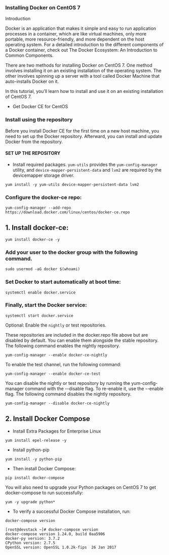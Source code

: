 ### Installing Docker on CentOS 7

Introduction

Docker is an application that makes it simple and easy to run application processes in a container, which are like virtual machines, only more portable, more resource-friendly, and more dependent on the host operating system. For a detailed introduction to the different components of a Docker container, check out The Docker Ecosystem: An Introduction to Common Components.

There are two methods for installing Docker on CentOS 7. One method involves installing it on an existing installation of the operating system. The other involves spinning up a server with a tool called Docker Machine that auto-installs Docker on it.

In this tutorial, you’ll learn how to install and use it on an existing installation of CentOS 7.

* Get Docker CE for CentOS

### Install using the repository

Before you install Docker CE for the first time on a new host machine, you need to set up the Docker repository. Afterward, you can install and update Docker from the repository.

#### SET UP THE REPOSITORY

* Install required packages. `yum-utils` provides the `yum-config-manager` utility, and `device-mapper-persistent-data` and `lvm2` are required by the devicemapper storage driver.

`yum install -y yum-utils device-mapper-persistent-data lvm2`

### Configure the docker-ce repo:

`yum-config-manager --add-repo https://download.docker.com/linux/centos/docker-ce.repo`

## 1. Install docker-ce:

`yum install docker-ce -y`

### Add your user to the docker group with the following command.

`sudo usermod -aG docker $(whoami)`

### Set Docker to start automatically at boot time:

`systemctl enable docker.service`

### Finally, start the Docker service:

`systemctl start docker.service`

Optional: Enable the `nightly` or test repositories.

These repositories are included in the docker.repo file above but are disabled by default. You can enable them alongside the stable repository. The following command enables the nightly repository.

`yum-config-manager --enable docker-ce-nightly`

To enable the test channel, run the following command:

`yum-config-manager --enable docker-ce-test`

You can disable the nightly or test repository by running the yum-config-manager command with the --disable flag. To re-enable it, use the --enable flag. The following command disables the nightly repository.

`yum-config-manager --disable docker-ce-nightly`

## 2. Install Docker Compose

* Install Extra Packages for Enterprise Linux

`yum install epel-release -y`

* Install python-pip

`yum install -y python-pip`

* Then install Docker Compose:

`pip install docker-compose`

You will also need to upgrade your Python packages on CentOS 7 to get docker-compose to run successfully:

`yum -y upgrade python*`

* To verify a successful Docker Compose installation, run:

`docker-compose version`

```
[root@devstack ~]# docker-compose version
docker-compose version 1.24.0, build 0aa5906
docker-py version: 3.7.2
CPython version: 2.7.5
OpenSSL version: OpenSSL 1.0.2k-fips  26 Jan 2017
```

